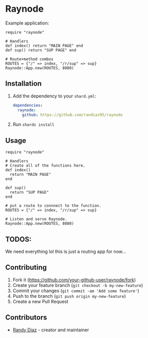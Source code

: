 # Raynode

Example application:
```crystal
require "raynode"

# Handlers
def index() return "MAIN PAGE" end
def sup() return "SUP PAGE" end

# Route+method combos
ROUTES = {"/" => index, "/r/sup" => sup}
Raynode::App.new(ROUTES, 8080)
```


## Installation

1. Add the dependency to your `shard.yml`:

   ```yaml
   dependencies:
     raynode:
       github: https://github.com/randiaz95/raynode
   ```

2. Run `shards install`

## Usage

```crystal
require "raynode"

# Handlers
# Create all of the functions here.
def index() 
  return "MAIN PAGE" 
end

def sup() 
  return "SUP PAGE" 
end

# put a route to connnect to the function.
ROUTES = {"/" => index, "/r/sup" => sup}

# Listen and serve Raynode.
Raynode::App.new(ROUTES, 8080)
```

## TODOS:

We need everything lol this is just a routing app for now...

## Contributing

1. Fork it (<https://github.com/your-github-user/raynode/fork>)
2. Create your feature branch (`git checkout -b my-new-feature`)
3. Commit your changes (`git commit -am 'Add some feature'`)
4. Push to the branch (`git push origin my-new-feature`)
5. Create a new Pull Request

## Contributors

- [Randy Diaz](https://github.com/randiaz95) - creator and maintainer
